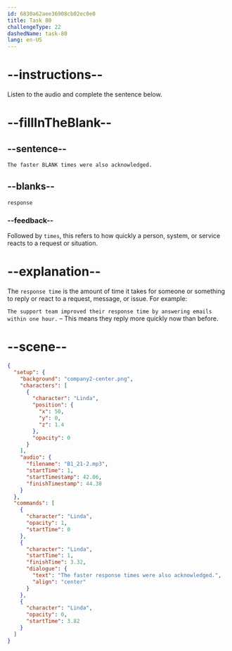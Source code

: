 ```yaml
---
id: 6830a62aee36908cb02ec0e0
title: Task 80
challengeType: 22
dashedName: task-80
lang: en-US
---
```


<!-- (Audio) Linda: The faster response times were also acknowledged. -->

# --instructions--

Listen to the audio and complete the sentence below.

# --fillInTheBlank--

## --sentence--

`The faster BLANK times were also acknowledged.`

## --blanks--

`response`

### --feedback--

Followed by `times`, this refers to how quickly a person, system, or service reacts to a request or situation.

# --explanation--

The `response time` is the amount of time it takes for someone or something to reply or react to a request, message, or issue. For example:

`The support team improved their response time by answering emails within one hour.` – This means they reply more quickly now than before.

# --scene--

```json
{
  "setup": {
    "background": "company2-center.png",
    "characters": [
      {
        "character": "Linda",
        "position": {
          "x": 50,
          "y": 0,
          "z": 1.4
        },
        "opacity": 0
      }
    ],
    "audio": {
      "filename": "B1_21-2.mp3",
      "startTime": 1,
      "startTimestamp": 42.06,
      "finishTimestamp": 44.38
    }
  },
  "commands": [
    {
      "character": "Linda",
      "opacity": 1,
      "startTime": 0
    },
    {
      "character": "Linda",
      "startTime": 1,
      "finishTime": 3.32,
      "dialogue": {
        "text": "The faster response times were also acknowledged.",
        "align": "center"
      }
    },
    {
      "character": "Linda",
      "opacity": 0,
      "startTime": 3.82
    }
  ]
}
```
